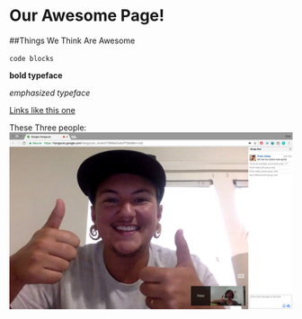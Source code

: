 # Our Awesome Page!

##Things We Think Are Awesome

`code blocks`

**bold typeface**

*emphasized typeface*

[Links like this one](http://www.google.com)

These Three people:
![Peter and Cate](cate-peter.png)